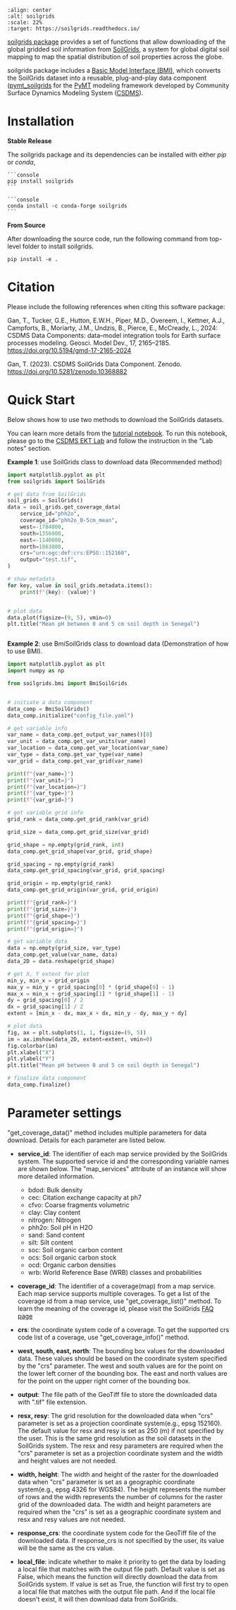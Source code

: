 ```{image} _static/soilgrids_logo.png
:align: center
:alt: soilgrids
:scale: 22%
:target: https://soilgrids.readthedocs.io/
```

[soilgrids package][soilgrids-github] provides a set of functions that allow downloading of
the global gridded soil information from [SoilGrids][soilgrids-isric],
a system for global digital soil mapping to map the spatial distribution of soil properties across the globe.

soilgrids package includes a [Basic Model Interface (BMI)][bmi-docs],
which converts the SoilGrids dataset into a reusable,
plug-and-play data component ([pymt_soilgrids][soilgrids-pymt] for
the [PyMT][pymt-docs] modeling framework developed
by Community Surface Dynamics Modeling System ([CSDMS][csdms]).

# Installation

**Stable Release**

The soilgrids package and its dependencies can be installed with either *pip* or *conda*,

````{tab} pip
```console
pip install soilgrids
```
````

````{tab} conda
```console
conda install -c conda-forge soilgrids
```
````

**From Source**

After downloading the source code, run the following command from top-level folder
to install soilgrids.

```console
pip install -e .
```

# Citation
Please include the following references when citing this software package:

Gan, T., Tucker, G.E., Hutton, E.W.H., Piper, M.D., Overeem, I., Kettner, A.J.,
Campforts, B., Moriarty, J.M., Undzis, B., Pierce, E., McCready, L., 2024:
CSDMS Data Components: data–model integration tools for Earth surface processes
modeling. Geosci. Model Dev., 17, 2165–2185. https://doi.org/10.5194/gmd-17-2165-2024

Gan, T. (2023). CSDMS SoilGrids Data Component. Zenodo.
https://doi.org/10.5281/zenodo.10368882

# Quick Start

Below shows how to use two methods to download the SoilGrids datasets.

You can learn more details from the [tutorial notebook][soilgrids-notebook].
To run this notebook, please go to the [CSDMS EKT Lab][soilgrids-csdms] and follow
the instruction in the "Lab notes" section.

**Example 1**: use SoilGrids class to download data (Recommended method)

```python
import matplotlib.pyplot as plt
from soilgrids import SoilGrids

# get data from SoilGrids
soil_grids = SoilGrids()
data = soil_grids.get_coverage_data(
    service_id="phh2o",
    coverage_id="phh2o_0-5cm_mean",
    west=-1784000,
    south=1356000,
    east=-1140000,
    north=1863000,
    crs="urn:ogc:def:crs:EPSG::152160",
    output="test.tif",
)

# show metadata
for key, value in soil_grids.metadata.items():
    print(f"{key}: {value}")


# plot data
data.plot(figsize=(9, 5), vmin=0)
plt.title("Mean pH between 0 and 5 cm soil depth in Senegal")
```

```{image} _static/tif_plot.png
```

**Example 2**: use BmiSoilGrids class to download data (Demonstration of how to use BMI).

```python
import matplotlib.pyplot as plt
import numpy as np

from soilgrids.bmi import BmiSoilGrids


# initiate a data component
data_comp = BmiSoilGrids()
data_comp.initialize("config_file.yaml")

# get variable info
var_name = data_comp.get_output_var_names()[0]
var_unit = data_comp.get_var_units(var_name)
var_location = data_comp.get_var_location(var_name)
var_type = data_comp.get_var_type(var_name)
var_grid = data_comp.get_var_grid(var_name)

print(f"{var_name=}")
print(f"{var_unit=}")
print(f"{var_location=}")
print(f"{var_type=}")
print(f"{var_grid=}")

# get variable grid info
grid_rank = data_comp.get_grid_rank(var_grid)

grid_size = data_comp.get_grid_size(var_grid)

grid_shape = np.empty(grid_rank, int)
data_comp.get_grid_shape(var_grid, grid_shape)

grid_spacing = np.empty(grid_rank)
data_comp.get_grid_spacing(var_grid, grid_spacing)

grid_origin = np.empty(grid_rank)
data_comp.get_grid_origin(var_grid, grid_origin)

print(f"{grid_rank=}")
print(f"{grid_size=}")
print(f"{grid_shape=}")
print(f"{grid_spacing=}")
print(f"{grid_origin=}")

# get variable data
data = np.empty(grid_size, var_type)
data_comp.get_value(var_name, data)
data_2D = data.reshape(grid_shape)

# get X, Y extent for plot
min_y, min_x = grid_origin
max_y = min_y + grid_spacing[0] * (grid_shape[0] - 1)
max_x = min_x + grid_spacing[1] * (grid_shape[1] - 1)
dy = grid_spacing[0] / 2
dx = grid_spacing[1] / 2
extent = [min_x - dx, max_x + dx, min_y - dy, max_y + dy]

# plot data
fig, ax = plt.subplots(1, 1, figsize=(9, 5))
im = ax.imshow(data_2D, extent=extent, vmin=0)
fig.colorbar(im)
plt.xlabel("X")
plt.ylabel("Y")
plt.title("Mean pH between 0 and 5 cm soil depth in Senegal")

# finalize data component
data_comp.finalize()
```

# Parameter settings

"get_coverage_data()" method includes multiple parameters for data download. Details for each parameter are listed below.

- **service_id**: The identifier of each map service provided by the SoilGrids system. The supported service id and the
  corresponding variable names are shown below. The "map_services" attribute of an instance will show more
  detailed information.

  - bdod: Bulk density
  - cec: Citation exchange capacity at ph7
  - cfvo: Coarse fragments volumetric
  - clay: Clay content
  - nitrogen: Nitrogen
  - phh2o: Soil pH in H2O
  - sand: Sand content
  - silt: Silt content
  - soc: Soil organic carbon content
  - ocs: Soil organic carbon stock
  - ocd: Organic carbon densities
  - wrb: World Reference Base (WRB) classes and probabilities

- **coverage_id**: The identifier of a coverage(map) from a map service. Each map service supports
  multiple coverages. To get a list of the coverage id from a map service, use "get_coverage_list()" method.
  To learn the meaning of the coverage id, please visit the SoilGrids [FAQ page][isric-faq]

- **crs**: the coordinate system code of a coverage. To get the supported crs code list of a coverage, use "get_coverage_info()" method.

- **west, south, east, north**: The bounding box values for the downloaded data. These values should be based on the
  coordinate system specified by the "crs" parameter. The west and south values are for the point on the lower left corner
  of the bounding box. The east and north values are for the point on the upper right corner of the bounding box.

- **output**: The file path of the GeoTiff file to store the downloaded data with ".tif" file extension.

- **resx, resy**: The grid resolution for the downloaded data when "crs" parameter is set as a
  projection coordinate system(e.g., epsg 152160). The default value for resx and resy is set as 250 (m) if not
  specified by the user. This is the same grid resolution as the soil datasets in the SoilGrids system.
  The resx and resy parameters are required when the "crs" parameter is set as a projection coordinate system
  and the width and height values are not needed.

- **width, height**: The width and height of the raster for the downloaded data when "crs" parameter is set as a
  geographic coordinate system(e.g., epsg 4326 for WGS84). The height represents the number of rows and the width
  represents the number of columns for the raster grid of the downloaded data. The width and height parameters
  are required when the "crs" is set as a geographic coordinate system and resx and resy values are not needed.

- **response_crs**: the coordinate system code for the GeoTiff file of the downloaded data. If response_crs is not
  specified by the user, its value will be the same as the crs value.

- **local_file**: indicate whether to make it priority to get the data by loading a local file that matches with the
  output file path. Default value is set as False, which means the function will directly download the data from SoilGrids
  system. If value is set as True, the function will first try to open a local file that matches with
  the output file path. And if the local file doesn't exist, it will then download data from SoilGrids.

<!-- links -->
[bmi-docs]: https://bmi.readthedocs.io
[csdms]: https://csdms.colorado.edu
[isric-faq]: https://www.isric.org/explore/soilgrids
[pymt-docs]: https://pymt.readthedocs.io
[soilgrids-csdms]: https://csdms.colorado.edu/wiki/Lab-0019
[soilgrids-github]: https://github.com/gantian127/soilgrids
[soilgrids-isric]: https://www.isric.org/explore/soilgrids
[soilgrids-notebook]: https://github.com/gantian127/soilgrids/blob/master/notebooks/soilgrids.ipynb
[soilgrids-pymt]: https://pymt-soilgrids.readthedocs.io
